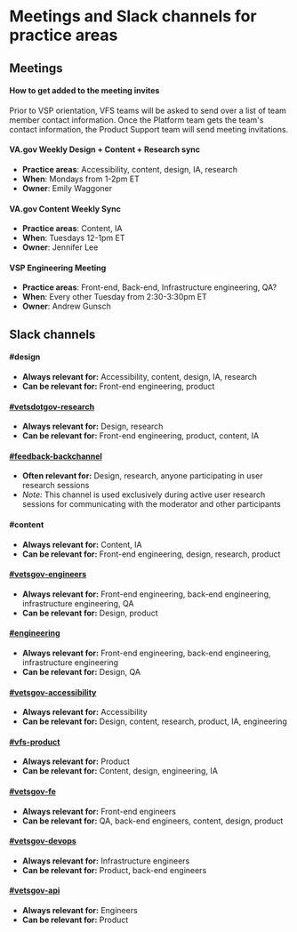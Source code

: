 # Meetings and Slack channels for practice areas

## Meetings

#### How to get added to the meeting invites
Prior to VSP orientation, VFS teams will be asked to send over a list of team member contact information. Once the Platform team gets the team's contact information, the Product Support team will send meeting invitations.

#### VA.gov Weekly Design + Content + Research sync

- **Practice areas**: Accessibility, content, design, IA, research
- **When**: Mondays from 1-2pm ET
- **Owner**: Emily Waggoner

#### VA.gov Content Weekly Sync

- **Practice areas**: Content, IA
- **When**: Tuesdays 12-1pm ET
- **Owner**: Jennifer Lee

#### VSP Engineering Meeting

- **Practice areas**: Front-end, Back-end, Infrastructure engineering, QA?
- **When**: Every other Tuesday from 2:30-3:30pm ET
- **Owner**: Andrew Gunsch

## Slack channels

#### #design
- **Always relevant for:** Accessibility, content, design, IA, research
- **Can be relevant for:** Front-end engineering, product

#### [#vetsdotgov-research](https://dsva.slack.com/channels/vetsdotgov-research)
- **Always relevant for:** Design, research
- **Can be relevant for:** Front-end engineering, product, content, IA

#### [#feedback-backchannel](https://dsva.slack.com/channels/feedback-backchannel)
- **Often relevant for:** Design, research, anyone participating in user research sessions
- *Note:* This channel is used exclusively during active user research sessions for communicating with the moderator and other participants

#### #content
- **Always relevant for:** Content, IA
- **Can be relevant for:** Front-end engineering, design, research, product

#### [#vetsgov-engineers](https://dsva.slack.com/channels/vetsgov-engineers)
- **Always relevant for:** Front-end engineering, back-end engineering, infrastructure engineering, QA
- **Can be relevant for:** Design, product

#### [#engineering](https://dsva.slack.com/channels/engineering)
- **Always relevant for:** Front-end engineering, back-end engineering, infrastructure engineering
- **Can be relevant for:** Design, QA

#### [#vetsgov-accessibility](https://dsva.slack.com/channels/vetsgov-accessibility)
- **Always relevant for:** Accessibility
- **Can be relevant for:** Design, content, research, product, IA, engineering

#### [#vfs-product](https://dsva.slack.com/channels/vfs-product)
- **Always relevant for:** Product
- **Can be relevant for:** Content, design, engineering, IA

#### [#vetsgov-fe](https://dsva.slack.com/channels/vetsgov-fe)
- **Always relevant for:** Front-end engineers
- **Can be relevant for:** QA, back-end engineers, content, design, product

#### [#vetsgov-devops](https://dsva.slack.com/channels/vetsgov-devops)
- **Always relevant for:** Infrastructure engineers
- **Can be relevant for:** Product, back-end engineers

#### [#vetsgov-api](https://dsva.slack.com/channels/vetsgov-api)
- **Always relevant for:** Engineers
- **Can be relevant for:** Product
